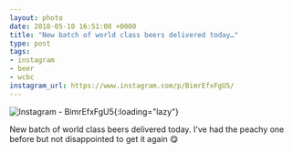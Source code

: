 ```yaml
---
layout: photo
date: 2018-05-10 16:51:08 +0000
title: "New batch of world class beers delivered today…"
type: post
tags:
- instagram
- beer
- wcbc
instagram_url: https://www.instagram.com/p/BimrEfxFgU5/
---
```


![Instagram - BimrEfxFgU5](https://colinseymour.co.uk/img/BimrEfxFgU5.jpg){:loading="lazy"}

New batch of world class beers delivered today. I've had the peachy one before but not disappointed to get it again 😋
